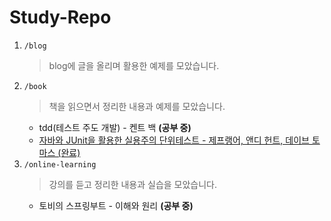 # Study-Repo
1. <code>/blog</code>
   > blog에 글을 올리며 활용한 예제를 모았습니다.
2. <code>/book</code>
   > 책을 읽으면서 정리한 내용과 예제를 모았습니다.
   - tdd(테스트 주도 개발) - 켄트 백 **(공부 중)**
   - [자바와 JUnit을 활용한 실용주의 단위테스트 - 제프랭어, 앤디 헌트, 데이브 토마스 (완료)](https://github.com/hoa0217/study-repo/tree/master/book/tdd)
3. <code>/online-learning</code>
   > 강의를 듣고 정리한 내용과 실습을 모았습니다.
   - 토비의 스프링부트 - 이해와 원리 **(공부 중)**

